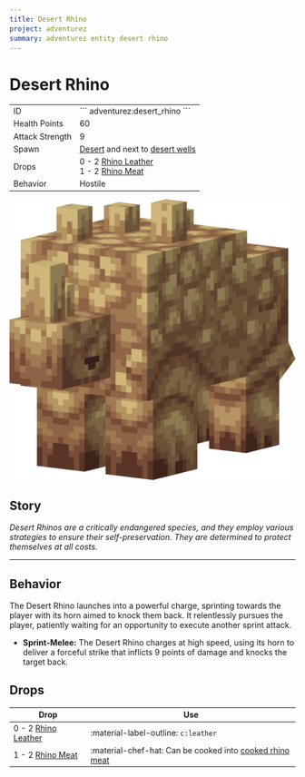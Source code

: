 ```yaml
---
title: Desert Rhino
project: adventurez
summary: adventurez entity desert rhino
---
```

# Desert Rhino
<div class="combi">
<div class="divthing">
<table class="tablething">
    <tbody>
        <tr>
            <td class="first-column">ID</td>
            <td class="second-column">
            ```
            adventurez:desert_rhino
            ```
            </td>
        </tr>
        <tr id="linear-top">
            <td class="first-column">Health Points</td>
            <td class="second-column">60</td>
        </tr>
        <tr id="linear-top">
            <td class="first-column">Attack Strength</td>
            <td class="second-column">9</td>
        </tr>
        <tr id="linear-top">
            <td class="first-column">Spawn</td>
            <td class="second-column"><a href="https://minecraft.fandom.com/wiki/Desert" target="_blank">Desert</a> and next to <a href="../../Structures/Desert_Well/">desert wells</a></td>
        </tr>
        <tr id="linear-top">
            <td class="first-column">Drops</td>
            <td class="second-column">0 - 2 <a href="../../Items/Rhino_Leather/">Rhino Leather</a><br>1 - 2 <a href="../../Items/Rhino_Meat/">Rhino Meat</a></td>
        </tr>
        <tr id="linear-top">
            <td class="first-column">Behavior</td>
            <td class="second-column">Hostile</td>
        </tr>
    </tbody>
</table>
</div>
<div class="div-img-center">
<img src="../../../../assets/adventurez/entities/desert_rhino.png" loading="lazy" />
</div>
</div>

## Story

*Desert Rhinos are a critically endangered species, and they employ various strategies to ensure their self-preservation. They are determined to protect themselves at all costs.*

---

## Behavior

The Desert Rhino launches into a powerful charge, sprinting towards the player with its horn aimed to knock them back. It relentlessly pursues the player, patiently waiting for an opportunity to execute another sprint attack.

* **Sprint-Melee:** The Desert Rhino charges at high speed, using its horn to deliver a forceful strike that inflicts 9 points of damage and knocks the target back.

## Drops
| Drop | Use |
| --- | --- |
| 0 - 2 <a href="../../Items/Rhino_Leather/">Rhino Leather</a> | :material-label-outline: `c:leather` |
| 1 - 2 <a href="../../Items/Rhino_Meat/">Rhino Meat</a> | :material-chef-hat: Can be cooked into <a href="../../Items/Cooked_Rhino_Meat/">cooked rhino meat</a> |
